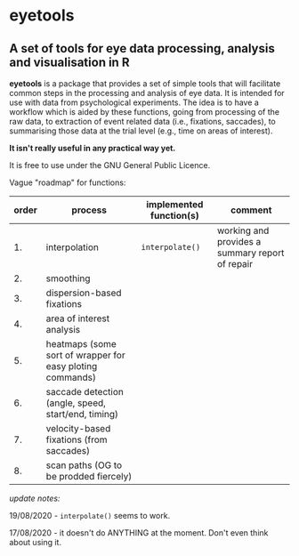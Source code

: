 # **eyetools**

## A set of tools for eye data processing, analysis and visualisation in R

**eyetools** is a package that provides a set of simple tools that will facilitate common steps in the processing and analysis of eye data. It is intended for use with data from psychological experiments. The idea is to have a workflow which is aided by these functions, going from processing of the raw data, to extraction of event related data (i.e., fixations, saccades), to summarising those data at the trial level (e.g., time on areas of interest). 

**It isn't really useful in any practical way yet.**

It is free to use under the GNU General Public Licence. 

Vague "roadmap" for functions:

|order | process | implemented function(s) | comment
|-|-|-|-|
|1.| interpolation | `interpolate()` | working and provides a summary report of repair |
|2.| smoothing | | |
|3.| dispersion-based fixations  | | |
|4.| area of interest analysis   | | |
|5.| heatmaps (some sort of wrapper for easy ploting commands)  | | |
|6.| saccade detection (angle, speed, start/end, timing)  | | |
|7.| velocity-based fixations (from saccades)  | | |
|8.| scan paths (OG to be prodded fiercely)  | | |

*update notes:*

19/08/2020 - `interpolate()` seems to work. 

17/08/2020 - it doesn't do ANYTHING at the moment. Don't even think about using it.
